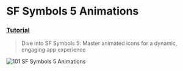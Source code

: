  # SF Symbols 5 Animations
 ### [Tutorial](https://designcode.io/swiftui-handbook-sf-symbols-5-animations)
> Dive into SF Symbols 5: Master animated icons for a dynamic, engaging app experience

![101  SF Symbols 5 Animations](https://github.com/mrgsdev/DesignCode/assets/157994617/1bd0598b-aaa7-4a53-938e-c0a42c36b745)
